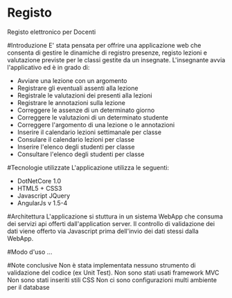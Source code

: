 # Registo
Registo elettronico per Docenti

#Introduzione
E' stata pensata per offrire una applicazione web che consenta di gestire le dinamiche di registro presenze, registo lezioni e valutazione previste per le classi gestite da un insegnate.
L'insegnante avvia l'applicativo ed è in grado di:
- Avviare una lezione con un argomento
- Registrare gli eventuali assenti alla lezione
- Registrale le valutazioni dei presenti alla lezioni
- Registrare le annotazioni sulla lezione
- Correggere le assenze di un determinato giorno
- Correggere le valutazioni di un determinato studente
- Correggere l'argomento di una lezione o le annotazioni
- Inserire il calendario lezioni settimanale per classe
- Consulare il calendario lezioni per classe
- Inserire l'elenco degli studenti per classe
- Consultare l'elenco degli studenti per classe

#Tecnologie utilizzate
L'applicazione utilizza le seguenti:
- DotNetCore 1.0
- HTML5 + CSS3
- Javascript JQuery
- AngularJs v 1.5-4
 
#Architettura
L'applicazione si stuttura in un sistema WebApp che consuma dei servizi api offerti dall'application server.
Il controllo di validazione dei dati viene offerto via Javascript prima dell'invio dei dati stessi dalla WebApp.

#Modo d'uso
...

#Note conclusive
Non è stata implementata nessuno strumento di validazione del codice (ex Unit Test).
Non sono stati usati framework MVC
Non sono stati inseriti stili CSS
Non ci sono configurazioni multi ambiente per il database
